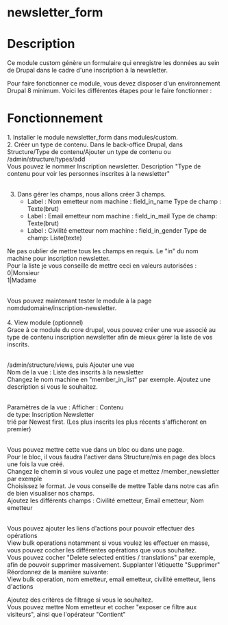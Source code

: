 # newsletter_form
<h1>Description</h1>
Ce module custom génère un formulaire qui enregistre les données au
sein de Drupal dans le cadre d'une inscription à la newsletter.

Pour faire fonctionner ce module, vous devez disposer d'un environnement Drupal 8 minimum. 
Voici les différentes étapes pour le faire fonctionner :

<h1>Fonctionnement</h1>
1. Installer le module newsletter_form dans modules/custom.<br>
2. Créer un type de contenu. Dans le back-office Drupal, dans Structure/Type de contenu/Ajouter un type de contenu ou /admin/structure/types/add <br>
Vous pouvez le nommer Inscription newsletter. Description "Type de contenu pour voir les personnes inscrites à la newsletter"<br><br>

3. Dans gérer les champs, nous allons créer 3 champs. <br>
	- Label : Nom emetteur		 nom machine : field_in_name		Type de champ : Texte(brut) <br>
	- Label : Email emetteur	 nom machine : field_in_mail		Type de champ: Texte(brut) <br>
	- Label : Civilité emetteur	nom machine : field_in_gender		Type de champ: Liste(texte)  <br>

Ne pas oublier de mettre tous les champs en requis. Le "in" du nom machine pour inscription newsletter.  <br>
Pour la liste je vous conseille de mettre ceci en valeurs autorisées :   <br>
0|Monsieur   <br>
1|Madame     <br> <br>

Vous pouvez maintenant tester le module à la page nomdudomaine/inscription-newsletter.  <br><br>
4. View module (optionnel)<br>
Grace à ce module du core drupal, vous pouvez créer une vue associé au type de contenu inscription newsletter afin de mieux gérer la liste de vos inscrits.<br><br>

/admin/structure/views, puis Ajouter une vue <br>
Nom de la vue : Liste des inscrits à la newsletter<br>
Changez le nom machine en "member_in_list" par exemple. Ajoutez une description si vous le souhaitez. <br><br>

Paramètres de la vue : Afficher : Contenu   <br>
de type: Inscription Newsletter <br>
trié par Newest first. (Les plus inscrits les plus récents s'afficheront en premier)<br><br>

Vous pouvez mettre cette vue dans un bloc ou dans une page. <br>
Pour le bloc, il vous faudra l'activer dans Structure/mis en page des blocs une fois la vue créé. <br>
Changez le chemin si vous voulez une page et mettez /member_newsletter par exemple<br>
Choisissez le format. Je vous conseille de mettre Table dans notre cas afin de bien visualiser nos champs. <br>
Ajoutez les différents champs : Civilité emetteur, Email emetteur, Nom emetteur<br><br>

Vous pouvez ajouter les liens d'actions pour pouvoir effectuer des opérations<br>
View bulk operations notamment si vous voulez les effectuer en masse, vous pouvez cocher les différentes opérations que vous souhaitez.<br>
Vous pouvez cocher "Delete selected entities / translations" par exemple, afin de pouvoir supprimer massivement. Supplanter l'étiquette "Supprimer"<br>
Réordonnez de la manière suivante: <br>
View bulk operation, nom emetteur, email emetteur, civilité emetteur, liens d'actions<br>

Ajoutez des critères de filtrage si vous le souhaitez. <br>
Vous pouvez mettre Nom emetteur et cocher "exposer ce filtre aux visiteurs", ainsi que l'opérateur "Contient"
